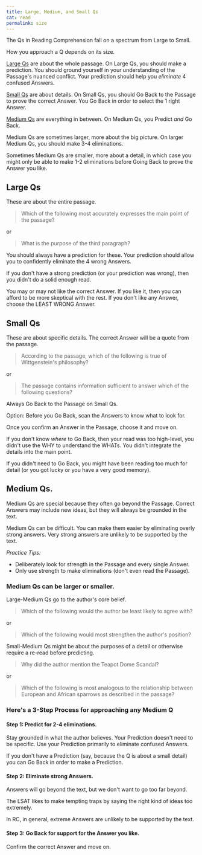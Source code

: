 ```yaml
---
title: Large, Medium, and Small Qs
cat: read
permalink: size
---
```


The Qs in Reading Comprehension fall on a spectrum from Large to Small. 

How you approach a Q depends on its size.

[Large Qs](#large-qs) are about the whole passage. On Large Qs, you should make a prediction. You should ground yourself in your understanding of the Passage's nuanced conflict. Your prediction should help you *eliminate* 4 confused Answers.

[Small Qs](#small-qs) are about details. On Small Qs, you should Go Back to the Passage to prove the correct Answer. You Go Back in order to select the 1 right Answer.

[Medium Qs](#medium-qs) are everything in between. On Medium Qs, you Predict *and* Go Back. 

Medium Qs are sometimes larger, more about the big picture. On larger Medium Qs, you should make 3-4 eliminations. 

Sometimes Medium Qs are smaller, more about a detail, in which case you might only be able to make 1-2 eliminations before Going Back to prove the Answer you like.

## Large Qs

These are about the entire passage.

> Which of the following most accurately expresses the main point of the passage?

or

> What is the purpose of the third paragraph?

You should always have a prediction for these. Your prediction should allow you to confidently eliminate the 4 wrong Answers.

If you don't have a strong prediction (or your prediction was wrong), then you didn't do a solid enough read.

You may or may not like the correct Answer. If you like it, then you can afford to be more skeptical with the rest. If you don't like any Answer, choose the LEAST WRONG Answer.

## Small Qs

These are about specific details. The correct Answer will be a quote from the passage.

> According to the passage, which of the following is true of Wittgenstein's philosophy?

or

> The passage contains information sufficient to answer which of the following questions?

Always Go Back to the Passage on Small Qs.

Option: Before you Go Back, scan the Answers to know what to look for.

Once you confirm an Answer in the Passage, choose it and move on.

If you don't know *where* to Go Back, then your read was too high-level, you didn't use the WHY to understand the WHATs. You didn't integrate the details into the main point.

If you didn't need to Go Back, you might have been reading too much for detail (or you got lucky or you have a very good memory).

## Medium Qs.

Medium Qs are special because they often go beyond the Passage. Correct Answers may include new ideas, but they will always be grounded in the text.

Medium Qs can be difficult. You can make them easier by eliminating overly strong answers. Very strong answers are unlikely to be supported by the text.

*Practice Tips:*

- Deliberately look for strength in the Passage and every single Answer.
- Only use strength to make eliminations (don't even read the Passage).

### Medium Qs can be larger or smaller.

Large-Medium Qs go to the author's core belief.

> Which of the following would the author be least likely to agree with?

or

> Which of the following would most strengthen the author's position?

Small-Medium Qs might be about the purposes of a detail or otherwise require a re-read before predicting.

> Why did the author mention the Teapot Dome Scandal?

or

> Which of the following is most analogous to the relationship between European and African sparrows as described in the passage?

### Here's a 3-Step Process for approaching any Medium Q

#### Step 1: Predict for 2-4 eliminations.

Stay grounded in what the author believes. Your Prediction doesn't need to be specific. Use your Prediction primarily to eliminate confused Answers.

If you don't have a Prediction (say, because the Q is about a small detail) you can Go Back in order to make a Prediction.

#### Step 2: Eliminate strong Answers.

Answers will go beyond the text, but we don't want to go too far beyond.

The LSAT likes to make tempting traps by saying the right kind of ideas too extremely.

In RC, in general, extreme Answers are unlikely to be supported by the text.

#### Step 3: Go Back for support for the Answer you like.

Confirm the correct Answer and move on.
